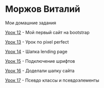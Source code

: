 # Моржов Виталий
Мои домашние задания

[Урок 12](https://vox1oot.github.io/Lesson_12/) - Мой первый сайт на bootstrap


[Урок 13](https://vox1oot.github.io/Lesson_13/) - Урок по pixel perfect

[Урок 14](https://vox1oot.github.io/Lesson_14/) - Шапка lending page

[Урок 15](https://vox1oot.github.io/Lesson_15/) - Подключение шрифтов

[Урок 16](https://vox1oot.github.io/Lesson_16/) - Доделали шапку сайта

[Урок 17](Vox1oot.github.io/Lesson_17/) - Псевдо классы и псевдоэлементы
